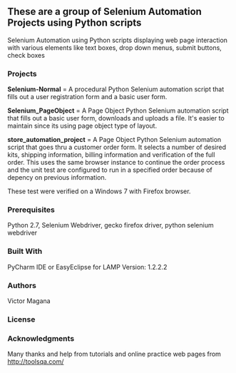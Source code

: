 ## These are a group of Selenium Automation Projects using Python scripts

Selenium Automation using Python scripts displaying web page interaction with various elements like text boxes, drop down menus, submit buttons, check boxes

### Projects
**Selenium-Normal** = A procedural Python Selenium automation script that fills out a user registration form and a basic user form.<br>

**Selenium_PageObject** = A Page Object Python Selenium automation script that fills out a basic user form, downloads and uploads a file. It's easier to maintain since its using page object type of layout.<br>

**store_automation_project** = A Page Object Python Selenium automation script that goes thru a customer order form. It selects a number of desired kits, shipping information, billing information and verification of the full order. This uses the same browser instance to continue the order process and the unit test are configured to run in a specified order because of depency on previous information.<br>

These test were verified on a Windows 7 with Firefox browser.<br>

### Prerequisites

Python 2.7, Selenium Webdriver, gecko firefox driver, python selenium webdriver

### Built With

PyCharm IDE or EasyEclipse for LAMP Version: 1.2.2.2

### Authors

Victor Magana

### License


### Acknowledgments

Many thanks and help from tutorials and online practice web pages from http://toolsqa.com/